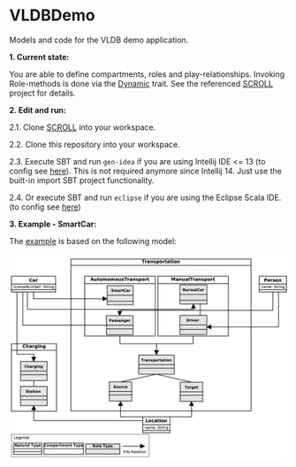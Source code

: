 VLDBDemo
========

Models and code for the VLDB demo application.

**1. Current state:** 

You are able to define compartments, roles and play-relationships. Invoking Role-methods is done via the [Dynamic][scala-dynamic] trait.
See the referenced [SCROLL][roledispatch] project for details.
  
**2. Edit and run:**

2.1. Clone [SCROLL][roledispatch] into your workspace.

2.2. Clone this repository into your workspace.

2.3. Execute SBT and run ```gen-idea``` if you are using Intellij IDE <= 13 (to config see [here][sbt-gen-idea]). This is not required anymore since Intellij 14. Just use the built-in import SBT project functionality.

2.4. Or execute SBT and run ```eclipse``` if you are using the Eclipse Scala IDE. (to config see [here][gen-eclipse])

**3. Example - SmartCar:**

The [example][smartcar] is based on the following model:

![SmartCarModel](models/SmartCar_with_compartments.jpg)

[sbt-gen-idea]: https://github.com/mpeltonen/sbt-idea
[gen-eclipse]: https://github.com/typesafehub/sbteclipse
[scala-dynamic]: http://www.scala-lang.org/api/current/#scala.Dynamic
[roledispatch]: https://github.com/max-leuthaeuser/SCROLL
[smartcar]: https://github.com/max-leuthaeuser/VLDBDemo/blob/master/src/main/scala/model/SmartCarDemo.scala
